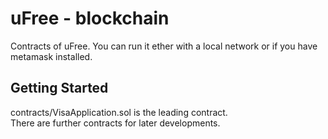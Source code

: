 # uFree - blockchain

Contracts of uFree. You can run it ether with a local network or if you have metamask installed.

## Getting Started

contracts/VisaApplication.sol is the leading contract.   
There are further contracts for later developments.
